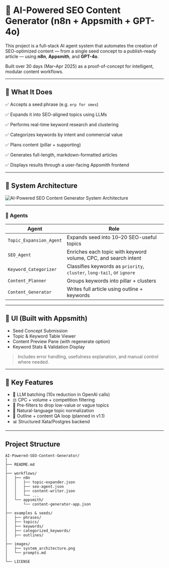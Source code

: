 # 🧠 AI-Powered SEO Content Generator (n8n + Appsmith + GPT-4o)

This project is a full-stack AI agent system that automates the creation of SEO-optimized content — from a single seed concept to a publish-ready article — using **n8n**, **Appsmith**, and **GPT-4o**.

Built over 30 days (Mar–Apr 2025) as a proof-of-concept for intelligent, modular content workflows.

---

## 🚀 What It Does


✅ Accepts a seed phrase (e.g. `erp for smes`)

✅ Expands it into SEO-aligned topics using LLMs

✅ Performs real-time keyword research and clustering

✅ Categorizes keywords by intent and commercial value

✅ Plans content (pillar + supporting)

✅ Generates full-length, markdown-formatted articles

✅ Displays results through a user-facing Appsmith frontend

---

## 🧱 System Architecture

![AI-Powered SEO Content Generator System Architecture](../main/images/sys_architecture.png)


---

### 🔗 Agents

| Agent | Role |
| --- | --- |
| `Topic_Expansion_Agent` | Expands seed into 10–20 SEO-useful topics |
| `SEO_Agent` | Enriches each topic with keyword volume, CPC, and search intent |
| `Keyword_Categorizer` | Classifies keywords as `priority`, `cluster`, `long-tail`, or `ignore` |
| `Content_Planner` | Groups keywords into pillar + clusters |
| `Content_Generator` | Writes full article using outline + keywords |

---

## 📸 UI (Built with Appsmith)

- Seed Concept Submission
- Topic & Keyword Table Viewer
- Content Preview Pane (with regenerate option)
- Keyword Stats & Validation Display

> Includes error handling, usefulness explanation, and manual control where needed.
> 

---

## 🧠 Key Features

- 🔁 LLM batching (10x reduction in OpenAI calls)
- ⚖️ CPC + volume + competition filtering
- 🧼 Pre-filters to drop low-value or vague topics
- 🧠 Natural-language topic normalization
- 🧪 Outline + content QA loop (planned in v1.1)
- 📊 Structured Xata/Postgres backend

---

## Project Structure 

```plaintext
AI-Powered-SEO-Content-Generator/
│
├── README.md
│
├── workflows/
│   ├── n8n
│   │ 	├──	topic-expander.json
│   │ 	├──	seo-agent.json
│   │ 	├──	content-writer.json
│   │ 	└── ...	
│	└── appsmith/
│   	└── content-generator-app.json
│
├── examples & seeds/
│   ├── phrases/
│   ├── topics/
│   ├── keywords/
│   ├── categorized_keywords/
│   ├── outlines/
│
├── images/
│   ├── system_architecture.png
│   └── prompts.md
│
└── LICENSE

